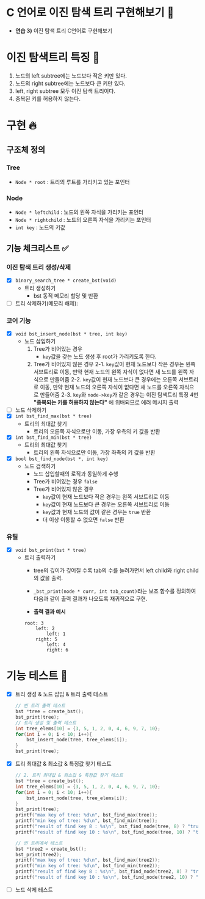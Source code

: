 # C 언어로 이진 탐색 트리 구현해보기 :christmas_tree:
- **연습 3)** 이진 탐색 트리 C언어로 구현해보기 

# 이진 탐색트리 특징 :speech_balloon:
1. 노드의 left subtree에는 노드보다 작은 키만 있다. 
2. 노드의 right subtree에는 노드보다 큰 키만 있다. 
3. left, right subtree 모두 이진 탐색 트리이다. 
4. 중복된 키를 허용하지 않는다.  
# 구현 :fire:
## 구조체 정의 
### Tree
- `Node * root` : 트리의 루트를 가리키고 있는 포인터 
### Node
- `Node * leftchild` : 노드의 왼쪽 자식을 가리키는 포인터 
- `Node * rightchild` : 노드의 오른쪽 자식을 가리키는 포인터 
- `int key` : 노드의 키값

## 기능 체크리스트 ✅
### 이진 탐색 트리 생성/삭제 
- [x] `binary_search_tree * create_bst(void)`
    - 트리 생성하기
        - bst 동적 메모리 할당 및 반환
- [ ] 트리 삭제하기(메모리 해제):
### 코어 기능 
- [x] `void bst_insert_node(bst * tree, int key)`
    - 노드 삽입하기
        1. Tree가 비어있는 경우 
            - `key`값을 갖는 노드 생성 후 root가 가리키도록 한다. 
        2. Tree가 비어있지 않은 경우 
            2-1. `key`값이 현재 노드보다 작은 경우는 왼쪽 서브트리로 이동, 만약 현재 노드의 왼쪽 자식이 없다면 새 노드를 왼쪽 자식으로 만들어줌 
            2-2. `key`값이 현재 노드보다 큰 경우에는 오른쪽 서브트리로 이동, 만약 현재 노드의 오른쪽 자식이 없다면 새 노드를 오른쪽 자식으로 만들어줌
            2-3. `key`와 `node->key`가 같은 경우는 이진 탐색트리 특징 4번 **"중복되는 키를 허용하지 않는다"** 에 위배되므로 에러 메시지 출력
- [ ] 노드 삭제하기 
- [x] `int bst_find_max(bst * tree)`
    - 트리의 최대값 찾기 
        - 트리의 오른쪽 자식으로만 이동, 가장 우측의 키 값을 반환
- [x] `int bst_find_min(bst * tree)`
    - 트리의 최대값 찾기 
        - 트리의 왼쪽 자식으로만 이동, 가장 좌측의 키 값을 반환
- [x] `bool bst_find_node(bst *, int key)`
    - 노드 검색하기 
        - 노드 삽입할때의 로직과 동일하게 수행
        - Tree가 비어있는 경우 `false`
        - Tree가 비어있지 않은 경우 
            - `key`값이 현재 노드보다 작은 경우는 왼쪽 서브트리로 이동
            - `key`값이 현재 노드보다 큰 경우는 오른쪽 서브트리로 이동
            - `key`값과 현재 노드의 값이 같은 경우는 `true` 반환 
            - 더 이상 이동할 수 없으면 `false` 반환
### 유틸
- [x] `void bst_print(bst * tree)`
    - 트리 출력하기 
        - tree의 깊이가 깊어질 수록 tab의 수를 늘려가면서 left child와 right child의 값을 출력.
        - `_bst_print(node * curr, int tab_count)`라는 보조 함수를 정의하여 다음과 같이 출력 결과가 나오도록 재귀적으로 구현. 
        
        - **출력 결과 예시**
        ```
        root: 3
            left: 2
                left: 1
            right: 5
                left: 4
                right: 6
        ```
# 기능 테스트 📜
- [x] 트리 생성 & 노드 삽입 & 트리 출력 테스트 
    ```c
    // 빈 트리 출력 테스트 
    bst *tree = create_bst();
    bst_print(tree);
    // 트리 생성 및 출력 테스트 
    int tree_elems[10] = {3, 5, 1, 2, 0, 4, 6, 9, 7, 10};
    for(int i = 0; i < 10; i++){
        bst_insert_node(tree, tree_elems[i]);
    }
    bst_print(tree);
    ```
- [x] 트리 최대값 & 최소값 & 특정값 찾기 테스트 
    ```c
    // 2. 트리 최대값 & 최소값 & 특정값 찾기 테스트 
    bst *tree = create_bst();
    int tree_elems[10] = {3, 5, 1, 2, 0, 4, 6, 9, 7, 10};
    for(int i = 0; i < 10; i++){
        bst_insert_node(tree, tree_elems[i]);
    }
    bst_print(tree);
    printf("max key of tree: %d\n", bst_find_max(tree));
    printf("min key of tree: %d\n", bst_find_min(tree));
    printf("result of find key 8 : %s\n", bst_find_node(tree, 8) ? "true" : "false");
    printf("result of find key 10 : %s\n", bst_find_node(tree, 10) ? "true" : "false");
    
    // 빈 트리에서 테스트
    bst *tree2 = create_bst();
    bst_print(tree2);
    printf("max key of tree: %d\n", bst_find_max(tree2));
    printf("min key of tree: %d\n", bst_find_min(tree2));
    printf("result of find key 8 : %s\n", bst_find_node(tree2, 8) ? "true" : "false");
    printf("result of find key 10 : %s\n", bst_find_node(tree2, 10) ? "true" : "false");
    ```
- [ ] 노드 삭제 테스트